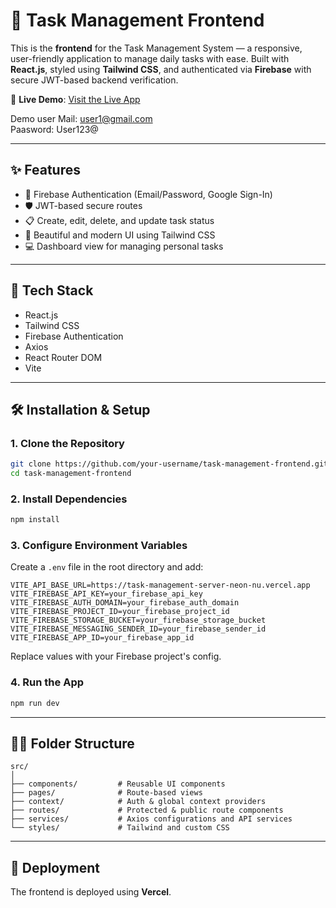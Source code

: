 # 🚀 Task Management Frontend

This is the **frontend** for the Task Management System — a responsive, user-friendly application to manage daily tasks with ease. Built with **React.js**, styled using **Tailwind CSS**, and authenticated via **Firebase** with secure JWT-based backend verification.

🔗 **Live Demo**: [Visit the Live App](https://task-management-client-weld.vercel.app)

Demo user
Mail: user1@gmail.com <br>
Paasword: User123@

---

## ✨ Features

- 🔐 Firebase Authentication (Email/Password, Google Sign-In)
- 🛡 JWT-based secure routes
- 📋 Create, edit, delete, and update task status
- 🎨 Beautiful and modern UI using Tailwind CSS
- 💻 Dashboard view for managing personal tasks

---

## 🧩 Tech Stack

- React.js
- Tailwind CSS
- Firebase Authentication
- Axios
- React Router DOM
- Vite

---

## 🛠️ Installation & Setup

### 1. Clone the Repository

```bash
git clone https://github.com/your-username/task-management-frontend.git
cd task-management-frontend
```

### 2. Install Dependencies

```bash
npm install
```

### 3. Configure Environment Variables

Create a `.env` file in the root directory and add:

```env
VITE_API_BASE_URL=https://task-management-server-neon-nu.vercel.app
VITE_FIREBASE_API_KEY=your_firebase_api_key
VITE_FIREBASE_AUTH_DOMAIN=your_firebase_auth_domain
VITE_FIREBASE_PROJECT_ID=your_firebase_project_id
VITE_FIREBASE_STORAGE_BUCKET=your_firebase_storage_bucket
VITE_FIREBASE_MESSAGING_SENDER_ID=your_firebase_sender_id
VITE_FIREBASE_APP_ID=your_firebase_app_id
```

Replace values with your Firebase project's config.

### 4. Run the App

```bash
npm run dev
```

---

## 🧑‍💻 Folder Structure

```
src/
│
├── components/         # Reusable UI components
├── pages/              # Route-based views
├── context/            # Auth & global context providers
├── routes/             # Protected & public route components
├── services/           # Axios configurations and API services
└── styles/             # Tailwind and custom CSS
```

---

## 📂 Deployment

The frontend is deployed using **Vercel**.

